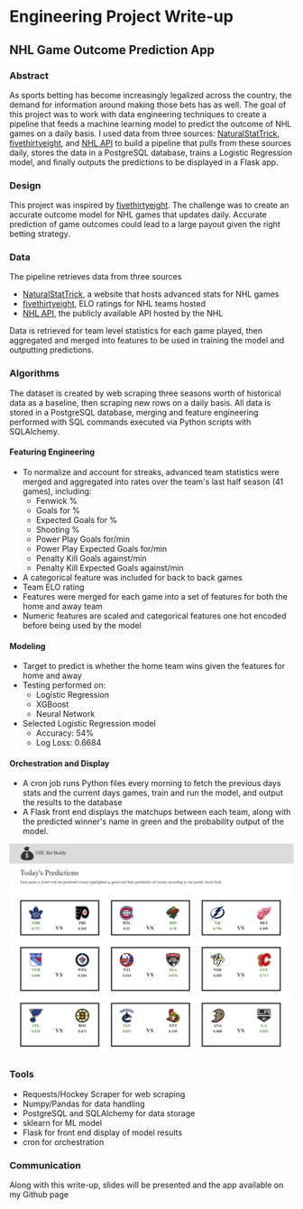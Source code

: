 # Engineering Project Write-up
## NHL Game Outcome Prediction App

### Abstract
As sports betting has become increasingly legalized across the country, the demand for information around making those bets has as well. The goal of this project was to work with data engineering techniques to create a pipeline that feeds a machine learning model to predict the outcome of NHL games on a daily basis. I used data from three sources: [NaturalStatTrick](naturalstattrick.com), [fivethirtyeight](https://github.com/fivethirtyeight/data/tree/master/nhl-forecasts), and [NHL API](https://gitlab.com/dword4/nhlapi) to build a pipeline that pulls from these sources daily, stores the data in a PostgreSQL database, trains a Logistic Regression model, and finally outputs the predictions to be displayed in a Flask app.

### Design
This project was inspired by [fivethirtyeight](https://projects.fivethirtyeight.com/2022-nhl-predictions/games/). The challenge was to create an accurate outcome model for NHL games that updates daily. Accurate prediction of game outcomes could lead to a large payout given the right betting strategy. 

### Data
The pipeline retrieves data from three sources
- [NaturalStatTrick](naturalstattrick.com), a website that hosts advanced stats for NHL games
- [fivethirtyeight](https://github.com/fivethirtyeight/data/tree/master/nhl-forecasts), ELO ratings for NHL teams hosted 
- [NHL API](https://gitlab.com/dword4/nhlapi), the publicly available API hosted by the NHL

Data is retrieved for team level statistics for each game played, then aggregated and merged into features to be used in training the model and outputting predictions.

### Algorithms
The dataset is created by web scraping three seasons worth of historical data as a baseline, then scraping new rows on a daily basis. All data is stored in a PostgreSQL database, merging and feature engineering performed with SQL commands executed via Python scripts with SQLAlchemy.

#### Featuring Engineering
- To normalize and account for streaks, advanced team statistics were merged and aggregated into rates over the team's last half season (41 games), including:
	+ Fenwick %
	+ Goals for %
	+ Expected Goals for %
	+ Shooting %
	+ Power Play Goals for/min
	+ Power Play Expected Goals for/min
	+ Penalty Kill Goals against/min
	+ Penalty Kill Expected Goals against/min
- A categorical feature was included for back to back games
- Team ELO rating
- Features were merged for each game into a set of features for both the home and away team
- Numeric features are scaled and categorical features one hot encoded before being used by the model

#### Modeling
- Target to predict is whether the home team wins given the features for home and away
- Testing performed on:
	+ Logistic Regression 
	+ XGBoost
	+ Neural Network
- Selected Logistic Regression model 
	+ Accuracy: 54%
	+ Log Loss: 0.6684

#### Orchestration and Display
- A cron job runs Python files every morning to fetch the previous days stats and the current days games, train and run the model, and output the results to the database
- A Flask front end displays the matchups between each team, along with the predicted winner's name in green and the probability output of the model. 

![Flask Demo Image](./app/static/demo_img.png)
### Tools
- Requests/Hockey Scraper for web scraping
- Numpy/Pandas for data handling
- PostgreSQL and SQLAlchemy for data storage
- sklearn for ML model
- Flask for front end display of model results
- cron for orchestration

### Communication
Along with this write-up, slides will be presented and the app available on my Github page

